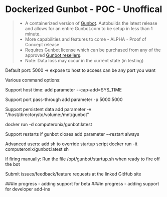 # Dockerized Gunbot - POC - Unoffical
>* A containerized version of [Gunbot](https://gunthy.org/gunbot/).  Autobuilds the latest release and allows for an entire Gunbot.com to be setup in less than 1 minute.
>* More capabilities and features to come - ALPHA - Proof of Concept release
>* Requires Gunbot license which can be purchased from any of the approved [Gunbot resellers](https://gunthy.org/resellers/).
>* Note: Data loss may occur in the current state (in testing)

Default port: 5000 -> expose to host to access can be any port you want

Various command options:

Support host time:
add parameter --cap-add=SYS_TIME

Support port pass-through
add parameter -p 5000:5000

Support persistent data
add parameter -v "/host/directory/to/volume:/mnt/gunbot"

docker run -d computeronix/gunbot:latest

Support restarts if gunbot closes
add parameter --restart always

Advanced users:
add sh to override startup script docker run -it computeronix/gunbot:latest sh

If firing manually:
Run the file /opt/gunbot/startup.sh when ready to fire off the bot


Submit issues/feedback/feature requests at the linked GitHub site


###in progress - adding support for beta
###in progress - adding support for developer add-ins
